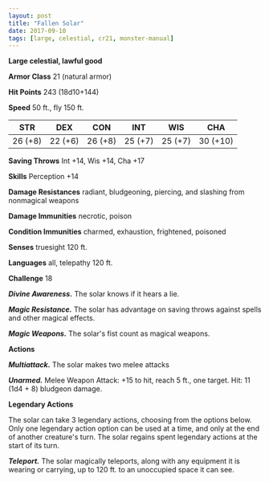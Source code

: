 ```yaml
---
layout: post
title: "Fallen Solar"
date: 2017-09-10
tags: [large, celestial, cr21, monster-manual]
---
```


**Large celestial, lawful good**

**Armor Class** 21 (natural armor)

**Hit Points** 243 (18d10+144)

**Speed** 50 ft., fly 150 ft.

|   STR   |   DEX   |   CON   |   INT   |   WIS   |   CHA   |
|:-----:|:-----:|:-----:|:-----:|:-----:|:-----:|
| 26 (+8) | 22 (+6) | 26 (+8) | 25 (+7) | 25 (+7) | 30 (+10) |

**Saving Throws** Int +14, Wis +14, Cha +17

**Skills** Perception +14

**Damage Resistances** radiant, bludgeoning, piercing, and slashing from nonmagical weapons

**Damage Immunities** necrotic, poison

**Condition Immunities** charmed, exhaustion, frightened, poisoned

**Senses** truesight 120 ft.

**Languages** all, telepathy 120 ft.

**Challenge** 18

***Divine Awareness.*** The solar knows if it hears a lie.

***Magic Resistance.*** The solar has advantage on saving throws against spells and other magical effects.

***Magic Weapons.*** The solar's fist count as magical weapons.

**Actions**

***Multiattack.*** The solar makes two melee attacks

***Unarmed.*** Melee Weapon Attack: +15 to hit, reach 5 ft., one target. Hit: 11 (1d4 + 8) bludgeon damage.

**Legendary Actions**

The solar can take 3 legendary actions, choosing from the options below. Only one legendary action option can be used at a time, and only at the end of another creature's turn. The solar regains spent legendary actions at the start of its turn.

***Teleport.*** The solar magically teleports, along with any equipment it is wearing or carrying, up to 120 ft. to an unoccupied space it can see.


